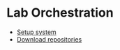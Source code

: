 # Lab Orchestration

- [Setup system](system/setup.md)
- [Download repositories](repository/download.md)
